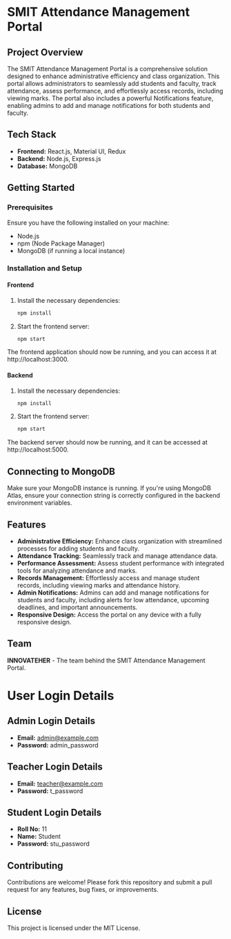 # SMIT Attendance Management Portal

## Project Overview

The SMIT Attendance Management Portal is a comprehensive solution designed to enhance administrative efficiency and class organization. This portal allows administrators to seamlessly add students and faculty, track attendance, assess performance, and effortlessly access records, including viewing marks. The portal also includes a powerful Notifications feature, enabling admins to add and manage notifications for both students and faculty.

## Tech Stack

- **Frontend:** React.js, Material UI, Redux
- **Backend:** Node.js, Express.js
- **Database:** MongoDB

## Getting Started

### Prerequisites

Ensure you have the following installed on your machine:

- Node.js
- npm (Node Package Manager)
- MongoDB (if running a local instance)

### Installation and Setup

#### Frontend

1. Install the necessary dependencies:
   ```bash
   npm install


2. Start the frontend server:
   ```bash
   npm start

The frontend application should now be running, and you can access it at http://localhost:3000.   


#### Backend

1. Install the necessary dependencies:
   ```bash
   npm install


2. Start the frontend server:
   ```bash
   npm start
The backend server should now be running, and it can be accessed at http://localhost:5000.

## Connecting to MongoDB
Make sure your MongoDB instance is running. If you're using MongoDB Atlas, ensure your connection string is correctly configured in the backend environment variables.

## Features
- **Administrative Efficiency:** Enhance class organization with streamlined processes for adding students and faculty.
- **Attendance Tracking:** Seamlessly track and manage attendance data.
- **Performance Assessment:** Assess student performance with integrated tools for analyzing attendance and marks.
- **Records Management:** Effortlessly access and manage student records, including viewing marks and attendance history.
- **Admin Notifications:** Admins can add and manage notifications for students and faculty, including alerts for low attendance, upcoming deadlines, and important announcements.
- **Responsive Design:** Access the portal on any device with a fully responsive design.

## Team
**INNOVATEHER** - The team behind the SMIT Attendance Management Portal.

# User Login Details

## Admin Login Details

- **Email:** admin@example.com  
- **Password:** admin_password  

## Teacher Login Details

- **Email:** teacher@example.com  
- **Password:** t_password  

## Student Login Details

- **Roll No:** 11  
- **Name:** Student 
- **Password:** stu_password  

## Contributing
Contributions are welcome! Please fork this repository and submit a pull request for any features, bug fixes, or improvements.

## License
This project is licensed under the MIT License.
